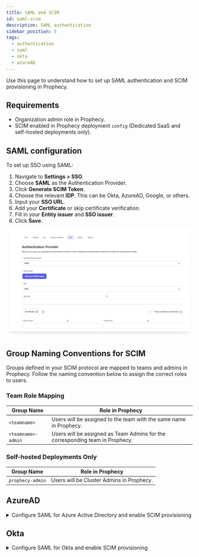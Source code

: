 ```yaml
---
title: SAML and SCIM
id: saml-scim
description: SAML authentication
sidebar_position: 5
tags:
  - authentication
  - saml
  - okta
  - azureAD
---
```


Use this page to understand how to set up SAML authentication and SCIM provisioning in Prophecy.

## Requirements

- Organization admin role in Prophecy.
- SCIM enabled in Prophecy deployment `config` (Dedicated SaaS and self-hosted deployments only).

## SAML configuration

To set up SSO using SAML:

1. Navigate to **Settings > SSO**.
1. Choose **SAML** as the Authentication Provider.
1. Click **Generate SCIM Token**.
1. Choose the relevant **IDP**. This can be Okta, AzureAD, Google, or others.
1. Input your **SSO URL**.
1. Add your **Certificate** or skip certificate verification.
1. Fill in your **Entity issuer** and **SSO issuer**.
1. Click **Save**.

![SSO settings for SAML and SCIM configurations](./img/sso-scim.png)

## Group Naming Conventions for SCIM

Groups defined in your SCIM protocol are mapped to teams and admins in Prophecy. Follow the naming convention below to assign the correct roles to users.

### Team Role Mapping

| **Group Name**     | **Role in Prophecy**                                                          |
| ------------------ | ----------------------------------------------------------------------------- |
| `<teamname>`       | Users will be assigned to the team with the same name in Prophecy.            |
| `<teamname>-admin` | Users will be assigned as Team Admins for the corresponding team in Prophecy. |

### Self-hosted Deployments Only

| **Group Name**   | **Role in Prophecy**                      |
| ---------------- | ----------------------------------------- |
| `prophecy-admin` | Users will be Cluster Admins in Prophecy. |

## AzureAD

<details>
<summary>Configure SAML for Azure Active Directory and enable SCIM provisioning</summary>

1. Log into AzureAD as an administrator and create a new Enterprise Application like `ProphecyAzureADApp`.
2. In the home page search bar, search for **Enterprise Applications**.
3. Click **New Application > Create your own application**.
4. Give name for the application like `ProphecyAzureADApp`.
5. Choose the radio button **Integrate any other application you don't find in the gallery (Non-gallery)**.
6. Click **Create**.
7. In Manage section on the left, click **Single sign-on**.
8. Choose **SAML** as the Single sign-on method.

Now the form for **Set up Single Sign-On with SAML** will open. You'll have to fill out different sections of the form.

### Basic SAML Configuration

1. Provide an Identifier (Entity ID) which is a unique ID to identify this application to Azure Active Directory.
2. In the same section, configure **Reply URL** and **Sign on URL** as:  
   `https://your-prophecy-ide-url.domain/api/oauth/samlCallback`
3. Click **Save**.

### Attributes & Claims

1. Click **Edit** button and then **Add new claim**.
2. Give **Name** as `email` and **Source Attribute** as `user.userprincipalname`, and click **Save**.
3. Add one more claim by clicking on **Add new claim**.
4. Give **Name** as `name` and **Source Attribute** as `user.givenname`, and click **Save**.

### SAML certificates

In the **SAML certificates** section, download `Certificate (Base64)` file to be used while configuring SSO in Prophecy UI.

### Set up ProphecyAzureADApp

In the **Set up ProphecyAzureADApp** section, copy `Login URL` and `Azure AD Identifier` to be used while configuring SSO in Prophecy UI.

![AzureAD config example](./img/azure_enterpriseapp_sso.png)

</details>

## Okta

<details>
<summary>Configure SAML for Okta and enable SCIM provisioning</summary>

1. Log in to Okta as an administrator.
2. On the homepage, navigate to **Applications** > **Applications**.
3. Click **Create App Integration**.
4. Select **SAML 2.0** and click **Next**.
5. Enter **App Name** as _Prophecy SAML App_ and click **Next**.
6. For **Single Sign-On URL**, specify `https://your-prophecy-ide-url.domain/api/oauth/samlCallback`.
7. Select **Use this** for both **Recipient URL** and **Destination URL**.
8. In **Audience URI (SP Entity ID)**, provide a name to serve as the entity issuer ID (e.g., _prophecyokta_).
9. Set **Name ID format** to **EmailAddress** from the dropdown.
10. For **Application Username**, select **Email**.
11. Under **Attribute Statements**, add two attributes **name** and **email**.

![Okta config example](./img/okta_example.png)

12. Click **Next**.
13. Choose **I’m an Okta customer adding an internal app**.
14. Click **Finish**. The _Prophecy SAML App_ is now displayed.

### Information required from Okta

#### Download SAML Signing Certificate

1. Navigate to the **Sign On** tab of _Prophecy SAML App_ in Okta.
2. Locate the **SAML Signing Certificates** section.
3. Click the download button, as shown in the example below, to download the certificate:

![Download Okta Cert](./img/okta_dl_cert.png)

#### SSO URL

1. In the same **Sign On** tab under **SAML Signing Certificates**, click **View IdP metadata**.
2. This action opens an XML file in a new browser tab.
3. Copy the red-highlighted text in the **Location** section of the XML file and use it as the **SSO URL** in Prophecy IDE.

![IDP Metadata](./img/okta_idp_metadata_xml.png)

#### Entity and SSO Issuer

1. Go to the **General** tab, then navigate to the **SAML Settings** section and click **Edit**.
2. Click **Next** to reach the **Configure SAML** section.
3. Scroll to the bottom and click the **Preview the SAML assertion** button.
4. This opens a new browser tab.
5. Copy the highlighted information from the preview and use it as the **Entity Issuer** and **SSO Issuer** in Prophecy IDE.

![SAML Assertion](./img/okta_xml.png)

</details>
